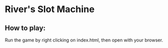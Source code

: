 # River's Slot Machine  

## How to play:  
Run the game by right clicking on index.html, then open with your browser.
